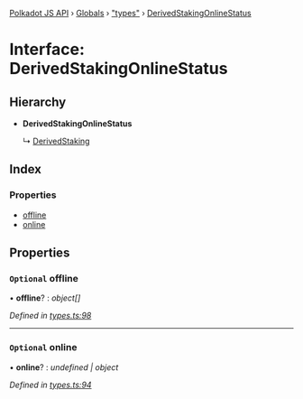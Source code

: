 [Polkadot JS API](../README.md) › [Globals](../globals.md) › ["types"](../modules/_types_.md) › [DerivedStakingOnlineStatus](_types_.derivedstakingonlinestatus.md)

# Interface: DerivedStakingOnlineStatus

## Hierarchy

* **DerivedStakingOnlineStatus**

  ↳ [DerivedStaking](_types_.derivedstaking.md)

## Index

### Properties

* [offline](_types_.derivedstakingonlinestatus.md#optional-offline)
* [online](_types_.derivedstakingonlinestatus.md#optional-online)

## Properties

### `Optional` offline

• **offline**? : *object[]*

*Defined in [types.ts:98](https://github.com/polkadot-js/api/blob/a53c924248/packages/api-derive/src/types.ts#L98)*

___

### `Optional` online

• **online**? : *undefined | object*

*Defined in [types.ts:94](https://github.com/polkadot-js/api/blob/a53c924248/packages/api-derive/src/types.ts#L94)*
